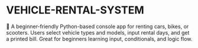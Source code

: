 # VEHICLE-RENTAL-SYSTEM
🚗 A beginner-friendly Python-based console app for renting cars, bikes, or scooters. Users select vehicle types and models, input rental days, and get a printed bill. Great for beginners learning input, conditionals, and logic flow.
